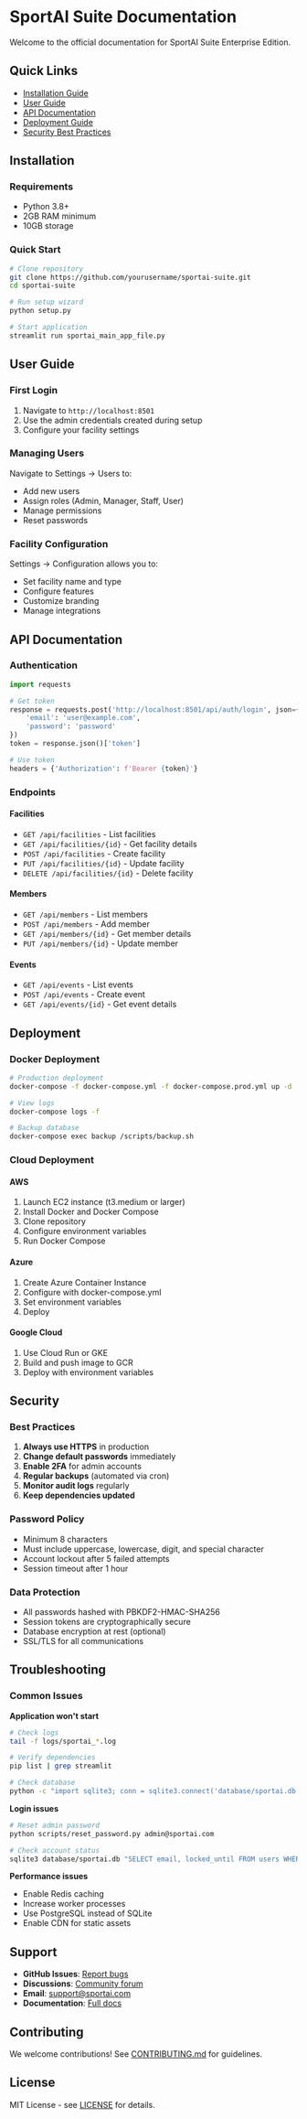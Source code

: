 # SportAI Suite Documentation

Welcome to the official documentation for SportAI Suite Enterprise Edition.

## Quick Links

- [Installation Guide](#installation)
- [User Guide](#user-guide)
- [API Documentation](#api-documentation)
- [Deployment Guide](#deployment)
- [Security Best Practices](#security)

## Installation

### Requirements
- Python 3.8+
- 2GB RAM minimum
- 10GB storage

### Quick Start
```bash
# Clone repository
git clone https://github.com/yourusername/sportai-suite.git
cd sportai-suite

# Run setup wizard
python setup.py

# Start application
streamlit run sportai_main_app_file.py
```

## User Guide

### First Login
1. Navigate to `http://localhost:8501`
2. Use the admin credentials created during setup
3. Configure your facility settings

### Managing Users
Navigate to Settings → Users to:
- Add new users
- Assign roles (Admin, Manager, Staff, User)
- Manage permissions
- Reset passwords

### Facility Configuration
Settings → Configuration allows you to:
- Set facility name and type
- Configure features
- Customize branding
- Manage integrations

## API Documentation

### Authentication
```python
import requests

# Get token
response = requests.post('http://localhost:8501/api/auth/login', json={
    'email': 'user@example.com',
    'password': 'password'
})
token = response.json()['token']

# Use token
headers = {'Authorization': f'Bearer {token}'}
```

### Endpoints

#### Facilities
- `GET /api/facilities` - List facilities
- `GET /api/facilities/{id}` - Get facility details
- `POST /api/facilities` - Create facility
- `PUT /api/facilities/{id}` - Update facility
- `DELETE /api/facilities/{id}` - Delete facility

#### Members
- `GET /api/members` - List members
- `POST /api/members` - Add member
- `GET /api/members/{id}` - Get member details
- `PUT /api/members/{id}` - Update member

#### Events
- `GET /api/events` - List events
- `POST /api/events` - Create event
- `GET /api/events/{id}` - Get event details

## Deployment

### Docker Deployment
```bash
# Production deployment
docker-compose -f docker-compose.yml -f docker-compose.prod.yml up -d

# View logs
docker-compose logs -f

# Backup database
docker-compose exec backup /scripts/backup.sh
```

### Cloud Deployment

#### AWS
1. Launch EC2 instance (t3.medium or larger)
2. Install Docker and Docker Compose
3. Clone repository
4. Configure environment variables
5. Run Docker Compose

#### Azure
1. Create Azure Container Instance
2. Configure with docker-compose.yml
3. Set environment variables
4. Deploy

#### Google Cloud
1. Use Cloud Run or GKE
2. Build and push image to GCR
3. Deploy with environment variables

## Security

### Best Practices
1. **Always use HTTPS** in production
2. **Change default passwords** immediately
3. **Enable 2FA** for admin accounts
4. **Regular backups** (automated via cron)
5. **Monitor audit logs** regularly
6. **Keep dependencies updated**

### Password Policy
- Minimum 8 characters
- Must include uppercase, lowercase, digit, and special character
- Account lockout after 5 failed attempts
- Session timeout after 1 hour

### Data Protection
- All passwords hashed with PBKDF2-HMAC-SHA256
- Session tokens are cryptographically secure
- Database encryption at rest (optional)
- SSL/TLS for all communications

## Troubleshooting

### Common Issues

**Application won't start**
```bash
# Check logs
tail -f logs/sportai_*.log

# Verify dependencies
pip list | grep streamlit

# Check database
python -c "import sqlite3; conn = sqlite3.connect('database/sportai.db'); print('DB OK')"
```

**Login issues**
```bash
# Reset admin password
python scripts/reset_password.py admin@sportai.com

# Check account status
sqlite3 database/sportai.db "SELECT email, locked_until FROM users WHERE email='admin@sportai.com'"
```

**Performance issues**
- Enable Redis caching
- Increase worker processes
- Use PostgreSQL instead of SQLite
- Enable CDN for static assets

## Support

- **GitHub Issues**: [Report bugs](https://github.com/yourusername/sportai-suite/issues)
- **Discussions**: [Community forum](https://github.com/yourusername/sportai-suite/discussions)
- **Email**: support@sportai.com
- **Documentation**: [Full docs](https://docs.sportai.com)

## Contributing

We welcome contributions! See [CONTRIBUTING.md](../CONTRIBUTING.md) for guidelines.

## License

MIT License - see [LICENSE](../LICENSE) for details.